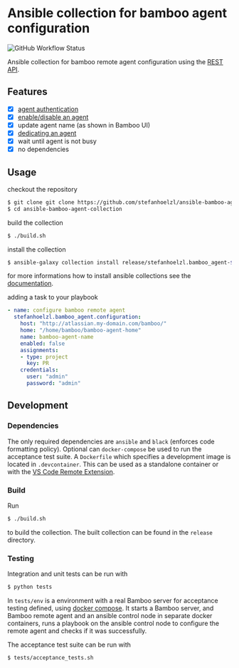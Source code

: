 # Ansible collection for bamboo agent configuration
![GitHub Workflow Status](https://github.com/stefanhoelzl/ansible-bamboo-agent-collection/workflows/Build%20and%20Test/badge.svg?branch=master)

Ansible collection for bamboo remote agent configuration 
using the [REST API](https://docs.atlassian.com/atlassian-bamboo/REST/6.9.2).

## Features
- [x] [agent authentication](https://confluence.atlassian.com/bamboo/agent-authentication-289277196.html)
- [x] [enable/disable an agent](https://confluence.atlassian.com/bamboo/disabling-or-deleting-an-agent-289277174.html)
- [x] update agent name (as shown in Bamboo UI)
- [x] [dedicating an agent](https://confluence.atlassian.com/bamboo/dedicating-an-agent-629015108.html)
- [x] wait until agent is not busy
- [x] no dependencies

## Usage
checkout the repository
```bash
$ git clone git clone https://github.com/stefanhoelzl/ansible-bamboo-agent-collection.git
$ cd ansible-bamboo-agent-collection
```

build the collection
```bash
$ ./build.sh
```

install the collection
```bash
$ ansible-galaxy collection install release/stefanhoelzl.bamboo_agent-${VERSION}.tar.gz
```
for more informations how to install ansible collections see the [documentation](https://docs.ansible.com/ansible/latest/user_guide/collections_using.html#installing-collections-with-ansible-galaxy).

adding a task to your playbook
```yaml
- name: configure bamboo remote agent
  stefanhoelzl.bamboo_agent.configuration:
    host: "http://atlassian.my-domain.com/bamboo/"
    home: "/home/bamboo/bamboo-agent-home"
    name: bamboo-agent-name
    enabled: false
    assignments:
    - type: project
      key: PR
    credentials:
      user: "admin"
      password: "admin"
```

## Development
### Dependencies
The only required dependencies are `ansible` and `black` (enforces code formatting policy).
Optional can `docker-compose` be used to run the acceptance test suite.
A `Dockerfile` which specifies a development image is located in `.devcontainer`.
This can be used as a standalone container or with the [VS Code Remote Extension](https://code.visualstudio.com/docs/remote/remote-overview).

### Build
Run 
```bash 
$ ./build.sh
```
to build the collection. The built collection can be found in the `release` directory.

### Testing
Integration and unit tests can be run with
```bash
$ python tests
```

In `tests/env` is a environment with a real Bamboo server for acceptance testing defined,
using [docker compose](https://docs.docker.com/compose/).
It starts a Bamboo server, and Bamboo remote agent and an ansible control node in separate docker containers, 
runs a playbook on the ansible control node to configure the remote agent and checks if it was successfully.

The acceptance test suite can be run with 
```bash
$ tests/acceptance_tests.sh
```
